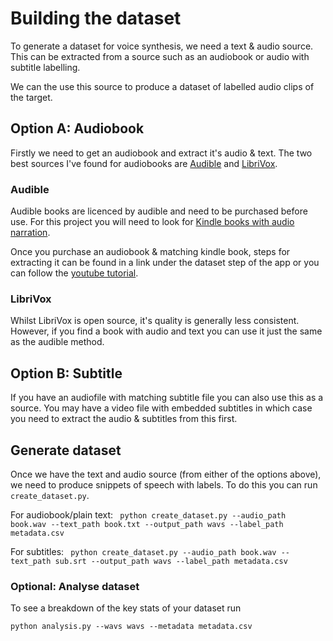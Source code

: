 # Building the dataset
To generate a dataset for voice synthesis, we need a text & audio source. This can be extracted from a source such as an audiobook or audio with subtitle labelling.

We can the use this source to produce a dataset of labelled audio clips of the target.

## Option A: Audiobook
Firstly we need to get an audiobook and extract it's audio & text. The two best sources I've found for audiobooks are [Audible](https://www.audible.co.uk/) and [LibriVox](https://librivox.org/). 

### Audible
Audible books are licenced by audible and need to be purchased before use. For this project you will need to look for [Kindle books with audio narration](https://www.amazon.co.uk/Kindle-Books-with-Audio-Companions/b?ie=UTF8&node=5123320031). 

Once you purchase an audiobook & matching kindle book, steps for extracting it can be found in a link under the dataset step of the app or you can follow the [youtube tutorial](https://www.youtube.com/watch?v=oS5VMxbhREE). 

### LibriVox
Whilst LibriVox is open source, it's quality is generally less consistent. However, if you find a book with audio and text you can use it just the same as the audible method.

## Option B: Subtitle
If you have an audiofile with matching subtitle file you can also use this as a source.
You may have a video file with embedded subtitles in which case you need to extract the audio & subtitles from this first.

## Generate dataset
Once we have the text and audio source (from either of the options above), we need to produce snippets of speech with labels. To do this you can run `create_dataset.py`.

For audiobook/plain text:
``` python create_dataset.py --audio_path book.wav --text_path book.txt --output_path wavs --label_path metadata.csv```

For subtitles:
``` python create_dataset.py --audio_path book.wav --text_path sub.srt --output_path wavs --label_path metadata.csv```

### Optional: Analyse dataset
To see a breakdown of the key stats of your dataset run

``` python analysis.py --wavs wavs --metadata metadata.csv ```
